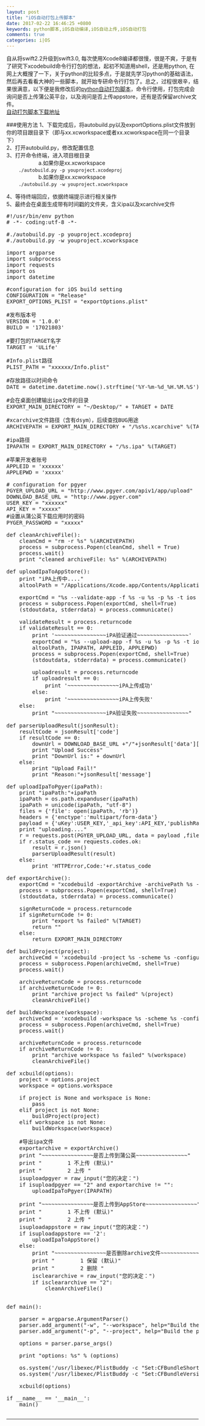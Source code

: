 ```yaml
---
layout: post
title: "iOS自动打包上传脚本"
date: 2017-02-22 16:46:25 +0800
keywords: python脚本,iOS自动编译,iOS自动上传,iOS自动打包
comments: true
categories: i|OS
---
```


自从将swift2.2升级到swift3.0, 每次使用Xcode8编译都很慢，很是不爽，于是有了研究下xcodebuild命令行打包的想法，起初不知道用shell，还是用python, 在网上大概搜了一下，关于python的比较多点，于是就先学习python的基础语法，然后再去看看大神的一些脚本，就开始专研命令行打包了。总之，过程很艰辛，结果很满意，以下便是我修改后的[python自动打包脚本](https://github.com/ashen-zhao/autobuild)，命令行使用，打包完成会询问是否上传蒲公英平台，以及询问是否上传appstore，还有是否保留archive文件。  
[自动打包脚本下载地址](https://github.com/ashen-zhao/autobuild) 
<!--more-->
###使用方法
1、下载完成后，将autobuild.py以及exportOptions.plist文件放到你的项目跟目录下（即与xx.xcworkspace或者xx.xcworkspace在同一个目录下）  
2、打开autobuild.py，修改配置信息  
3、打开命令终端，进入项目根目录  
&emsp;&emsp;&emsp;&emsp;&emsp;&emsp;a.如果你是xx.xcworkspace  
&emsp;&emsp;	`./autobuild.py -p youproject.xcodeproj`  
&emsp;&emsp;&emsp;&emsp;&emsp;&emsp;b.如果你是xx.xcworkspace  
&emsp;&emsp; `./autobuild.py -w youproject.xcworkspace`  

4、等待终端回应，依据终端提示进行相关操作  
5、最终会在桌面生成带有时间戳的文件夹，含义ipa以及xcarchive文件

<pre>
#!/usr/bin/env python
# -*- coding:utf-8 -*-

#./autobuild.py -p youproject.xcodeproj
#./autobuild.py -w youproject.xcworkspace

import argparse
import subprocess
import requests
import os
import datetime

#configuration for iOS build setting
CONFIGURATION = "Release"
EXPORT_OPTIONS_PLIST = "exportOptions.plist"

#发布版本号
VERSION = '1.0.0'
BUILD = '17021803'

#要打包的TARGET名字
TARGET = 'ULife'

#Info.plist路径
PLIST_PATH = "xxxxxx/Info.plist"

#存放路径以时间命令
DATE = datetime.datetime.now().strftime('%Y-%m-%d_%H.%M.%S')

#会在桌面创建输出ipa文件的目录
EXPORT_MAIN_DIRECTORY = "~/Desktop/" + TARGET + DATE

#xcarchive文件路径（含有dsym），后续查找BUG用途
ARCHIVEPATH = EXPORT_MAIN_DIRECTORY + "/%s%s.xcarchive" %(TARGET,VERSION)

#ipa路径
IPAPATH = EXPORT_MAIN_DIRECTORY + "/%s.ipa" %(TARGET)

#苹果开发者账号
APPLEID = 'xxxxxx'
APPLEPWD = 'xxxxx'

# configuration for pgyer
PGYER_UPLOAD_URL = "http://www.pgyer.com/apiv1/app/upload"
DOWNLOAD_BASE_URL = "http://www.pgyer.com"
USER_KEY = "xxxxxx"
API_KEY = "xxxxx"
#设置从蒲公英下载应用时的密码
PYGER_PASSWORD = "xxxxx"

def cleanArchiveFile():
	cleanCmd = "rm -r %s" %(ARCHIVEPATH)
	process = subprocess.Popen(cleanCmd, shell = True)
	process.wait()
	print "cleaned archiveFile: %s" %(ARCHIVEPATH)

def uploadIpaToAppStore():
	print "iPA上传中...."
	altoolPath = "/Applications/Xcode.app/Contents/Applications/Application\ Loader.app/Contents/Frameworks/ITunesSoftwareService.framework/Versions/A/Support/altool"

	exportCmd = "%s --validate-app -f %s -u %s -p %s -t ios --output-format xml" % (altoolPath, IPAPATH, APPLEID,APPLEPWD)
	process = subprocess.Popen(exportCmd, shell=True)
	(stdoutdata, stderrdata) = process.communicate()

	validateResult = process.returncode
	if validateResult == 0:
		print '~~~~~~~~~~~~~~~~iPA验证通过~~~~~~~~~~~~~~~~'
		exportCmd = "%s --upload-app -f %s -u %s -p %s -t ios --output-format normal" % (
		altoolPath, IPAPATH, APPLEID, APPLEPWD)
		process = subprocess.Popen(exportCmd, shell=True)
		(stdoutdata, stderrdata) = process.communicate()

		uploadresult = process.returncode
		if uploadresult == 0:
			print '~~~~~~~~~~~~~~~~iPA上传成功'
		else:
			print '~~~~~~~~~~~~~~~~iPA上传失败'
	else:
		print "~~~~~~~~~~~~~~~~iPA验证失败~~~~~~~~~~~~~~~~"

def parserUploadResult(jsonResult):
	resultCode = jsonResult['code']
	if resultCode == 0:
		downUrl = DOWNLOAD_BASE_URL +"/"+jsonResult['data']['appShortcutUrl']
		print "Upload Success"
		print "DownUrl is:" + downUrl
	else:
		print "Upload Fail!"
		print "Reason:"+jsonResult['message']

def uploadIpaToPgyer(ipaPath):
	print "ipaPath:"+ipaPath
	ipaPath = os.path.expanduser(ipaPath)
	ipaPath = unicode(ipaPath, "utf-8")
	files = {'file': open(ipaPath, 'rb')}
	headers = {'enctype':'multipart/form-data'}
	payload = {'uKey':USER_KEY,'_api_key':API_KEY,'publishRange':'2','isPublishToPublic':'2', 'password':PYGER_PASSWORD}
	print "uploading...."
	r = requests.post(PGYER_UPLOAD_URL, data = payload ,files=files,headers=headers)
	if r.status_code == requests.codes.ok:
		result = r.json()
		parserUploadResult(result)
	else:
		print 'HTTPError,Code:'+r.status_code

def exportArchive():
	exportCmd = "xcodebuild -exportArchive -archivePath %s -exportPath %s -exportOptionsPlist %s" %(ARCHIVEPATH, EXPORT_MAIN_DIRECTORY, EXPORT_OPTIONS_PLIST)
	process = subprocess.Popen(exportCmd, shell=True)
	(stdoutdata, stderrdata) = process.communicate()

	signReturnCode = process.returncode
	if signReturnCode != 0:
		print "export %s failed" %(TARGET)
		return ""
	else:
		return EXPORT_MAIN_DIRECTORY

def buildProject(project):
    archiveCmd = 'xcodebuild -project %s -scheme %s -configuration %s archive -archivePath %s -destination generic/platform=iOS' %(project, TARGET, CONFIGURATION, ARCHIVEPATH)
    process = subprocess.Popen(archiveCmd, shell=True)
    process.wait()

    archiveReturnCode = process.returncode
    if archiveReturnCode != 0:
        print "archive project %s failed" %(project)
        cleanArchiveFile()

def buildWorkspace(workspace):
	archiveCmd = 'xcodebuild -workspace %s -scheme %s -configuration %s archive -archivePath %s -destination generic/platform=iOS' %(workspace, TARGET, CONFIGURATION, ARCHIVEPATH)
	process = subprocess.Popen(archiveCmd, shell=True)
	process.wait()

	archiveReturnCode = process.returncode
	if archiveReturnCode != 0:
		print "archive workspace %s failed" %(workspace)
		cleanArchiveFile()

def xcbuild(options):
	project = options.project
	workspace = options.workspace

	if project is None and workspace is None:
		pass
	elif project is not None:
		buildProject(project)
	elif workspace is not None:
		buildWorkspace(workspace)

	#导出ipa文件
	exportarchive = exportArchive()
	print "~~~~~~~~~~~~~~~~是否上传到蒲公英~~~~~~~~~~~~~~~~"
	print "        1 不上传 (默认)"
	print "        2 上传 "
	isuploadpgyer = raw_input("您的决定：")
	if isuploadpgyer == "2" and exportarchive != "":
		uploadIpaToPgyer(IPAPATH)

	print "~~~~~~~~~~~~~~~~是否上传到AppStore~~~~~~~~~~~~~~~~"
	print "        1 不上传 (默认)"
	print "        2 上传 "
	isuploadappstore = raw_input("您的决定：")
	if isuploadappstore == '2':
		uploadIpaToAppStore()
	else:
		print "~~~~~~~~~~~~~~~~是否删除archive文件~~~~~~~~~~~~~~~~"
		print "        1 保留 (默认)"
		print "        2 删除 "
		iscleararchive = raw_input("您的决定：")
		if iscleararchive == "2":
			cleanArchiveFile()


def main():

	parser = argparse.ArgumentParser()
	parser.add_argument("-w", "--workspace", help="Build the workspace name.xcworkspace.", metavar="name.xcworkspace")
	parser.add_argument("-p", "--project", help="Build the project name.xcodeproj.", metavar="name.xcodeproj")

	options = parser.parse_args()

	print "options: %s" % (options)

	os.system('/usr/libexec/PlistBuddy -c "Set:CFBundleShortVersionString %s" %s' % (VERSION,PLIST_PATH))
	os.system('/usr/libexec/PlistBuddy -c "Set:CFBundleVersion %s" %s' % (BUILD, PLIST_PATH))

	xcbuild(options)

if __name__ == '__main__':
	main()

</pre>

---
